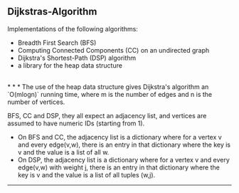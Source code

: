 Dijkstras-Algorithm
-------------------

Implementations of the following algorithms:
* Breadth First Search (BFS)
* Computing Connected Components (CC) on an undirected graph
* Dijkstra's Shortest-Path (DSP) algorithm
* a library for the heap data structure

<br>
* * *
The use of the heap data structure gives Dijkstra's algorithm an `O(mlogn)` running time, where m is the number of edges and n is the number of vertices.

BFS, CC and DSP, they all expect an adjacency list, and vertices are assumed to have numeric IDs (starting from 1).
* On BFS and CC, the adjacency list is a dictionary where for a vertex v and every edge(v,w), there is an entry in that dictionary where the key is v and the value is a list of all w.
* On DSP, the adjacency list is a dictionary where for a vertex v and every edge(v,w) with weight j, there is an entry in that dictionary where the key is v and the value is a list of all tuples (w,j).

* * *
